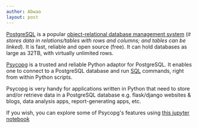 ```yaml
---
author: Abwao
layout: post
---
```

[PostgreSQL](https://www.postgresql.org) is a popular [object-relational database management system](https://database.guide/what-is-an-ordbms) (*it stores data in relations/tables with rows and columns; and tables can be linked*). It is fast, reliable and open source (free). It can hold databases as large as 32TB, with virtually unlimited rows.

[Psycopg](http://initd.org/psycopg/docs) is a trusted and reliable Python adaptor for PostgreSQL. It enables one to connect to a PostgreSQL database and run [SQL](http://www.sqlcourse.com/intro.html) commands, right from within Python scripts.

Psycopg is very handy for applications written in Python that need to store and/or retrieve data in a PostgreSQL database e.g. flask/django websites & blogs, data analysis apps, report-generating apps, etc.

If you wish, you can explore some of Psycopg's features using [this jupyter notebook](https://github.com/Tim-Abwao/Psycopg2-Basics/blob/master/PostgreSQL%20Basics%20with%20Psycopg2.ipynb)